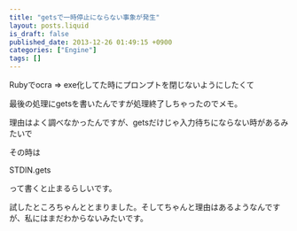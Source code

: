 ```yaml
---
title: "getsで一時停止にならない事象が発生"
layout: posts.liquid
is_draft: false
published_date: 2013-12-26 01:49:15 +0900
categories: ["Engine"]
tags: []
---
```


Rubyでocra =\> exe化してた時にプロンプトを閉じないようにしたくて  
  
最後の処理にgetsを書いたんですが処理終了しちゃったのでメモ。

理由はよく調べなかったんですが、getsだけじゃ入力待ちにならない時があるみたいで  
  
その時は

STDIN.gets

って書くと止まるらしいです。  
  
試したところちゃんととまりました。そしてちゃんと理由はあるようなんですが、私にはまだわからないみたいです。


